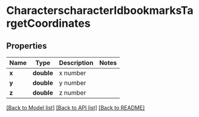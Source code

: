 # CharacterscharacterIdbookmarksTargetCoordinates

## Properties
Name | Type | Description | Notes
------------ | ------------- | ------------- | -------------
**x** | **double** | x number | 
**y** | **double** | y number | 
**z** | **double** | z number | 

[[Back to Model list]](../README.md#documentation-for-models) [[Back to API list]](../README.md#documentation-for-api-endpoints) [[Back to README]](../README.md)


